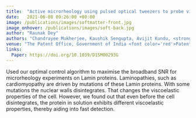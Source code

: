 ```yaml
---
title:  "Active microrheology using pulsed optical tweezers to probe viscoelasticity of lamin A"
date:   2021-06-08 09:26:00 +00:00
image: /publications/images/softmatter-front.jpg
image_onhover: /publications/images/soft-back.jpg
author: "Raunak Dey"
authors: "Chandrayee Mukherjee, Kaushik Sengupta, Avijit Kundu, <strong>Raunak Dey</strong>, Ayan Banerjee"
venue: "The Patent Office, Government of India <font color='red'>Patented</font>"
links:
  Paper: https://doi.org/10.1039/D1SM00293G
---
```

Used our optimal control algorithm to maximise the broadband SNR for microrheology experiments on Lamin proteins.
Laminopathies, such as cardiomyopathy are driven by mutations of these Lamin proteins. With some mutations the nuclear walls disintegrates.
That changes the viscoelastic properties of the cell. However, we found out that even before the cell disintegrates, the protein
in solution exhibits different viscoelastic properties, thereby aiding into fast detection.
